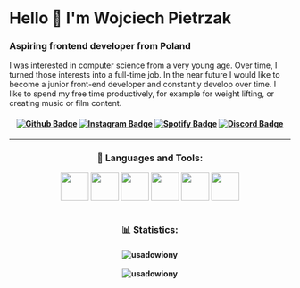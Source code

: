 <h1 align="lef">Hello 👋 I'm Wojciech Pietrzak</h1>
<h3 align="left">Aspiring frontend developer from Poland</h3>
<p>I was interested in computer science from a very young age. Over time, I turned those interests into a full-time job. In the near future I would like to become a junior front-end developer and constantly develop over time. I like to spend my free time productively, for example for weight lifting, or creating music or film content.</p>

<h4 align="center">

[![Github Badge](https://img.shields.io/badge/-Facebook-blue?style=for-the-badge&logo=Facebook&logoColor=white&link=https://github.com/arthurspk)](https://www.facebook.com/wojtek.pietrzak.9440/)
[![Instagram Badge](https://img.shields.io/badge/-instagram-red?style=for-the-badge&logo=instagram&logoColor=white&link=https://github.com/arthurspk)](https://www.instagram.com/wojciu.master/)
[![Spotify Badge](https://img.shields.io/badge/-Spotify-3bb34b?style=for-the-badge&logo=Spotify&logoColor=161f16&link=https://github.com/arthurspk)](https://open.spotify.com/user/314azkzzqzuwxeawdousbrxyj5sy?si=659e403af929465c)
[![Discord Badge](https://img.shields.io/badge/Discord-5865F2?style=for-the-badge&logo=discord&logoColor=white)](https://discordapp.com/users/343102969153060886)

</h4>

---

<h3 align="center">🧰 Languages and Tools:</h3>
<p align="center">
<img width="50" src="https://cdn.jsdelivr.net/gh/devicons/devicon/icons/html5/html5-original.svg"/>
<img width="50" src="https://cdn.jsdelivr.net/gh/devicons/devicon/icons/css3/css3-original.svg"/>
<img width="50" src="https://cdn.jsdelivr.net/gh/devicons/devicon/icons/javascript/javascript-original.svg"/>
<img width="50" src="https://cdn.jsdelivr.net/gh/devicons/devicon/icons/sass/sass-original.svg"/>
<img width="50" src="https://cdn.jsdelivr.net/gh/devicons/devicon/icons/git/git-original.svg"/>
<img width="50" src="https://cdn.jsdelivr.net/gh/devicons/devicon/icons/visualstudio/visualstudio-plain.svg"/>
</p>

<h1></h1>
<h3 align="center">📊 Statistics:</h3>
<h4 align="center">
<img align="center" src="https://github-readme-stats.vercel.app/api?username=usadowiony&show_icons=true&theme=github_dark&locale=en" alt="usadowiony" />
<br><br>
<img align="center" src="https://github-readme-stats.vercel.app/api/top-langs?username=usadowiony&show_icons=true&theme=github_dark&locale=en&layout=compact" alt="usadowiony" />
</h4>
